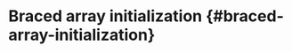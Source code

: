 # Braced array initialization {#braced-array-initialization}

<!-- source:braced-array-initialization.cpp -->
<!-- source-end:braced-array-initialization.cpp -->

<!-- transformed:braced-array-initialization.cpp -->
<!-- transformed-end:braced-array-initialization.cpp -->
